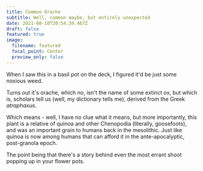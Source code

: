 ```yaml
---
title: Common Orache
subtitle: Well, common maybe, but entirely unexpected
date: 2021-08-10T20:54:39.467Z
draft: false
featured: true
image:
  filename: featured
  focal_point: Center
  preview_only: false
---
```

When I saw this in a basil pot on the deck, I figured it'd be just some noxious weed.

Turns out it's orache, which no, isn't the name of some extinct ox, but which is, scholars tell us (well, my dictionary tells me), derived from the Greek *atraphaxus*.

Which means - well, I have no clue what it means, but more importantly, this plant is a relative of quinoa and other Chenopodia (literally, goosefoots), and was  an important grain to humans back in the mesolithic. Just like quinoa is now among humans that can afford it in the ante-apocalyptic, post-granola epoch.

The point being that there's a story behind even the most errant shoot popping up in your flower pots.
